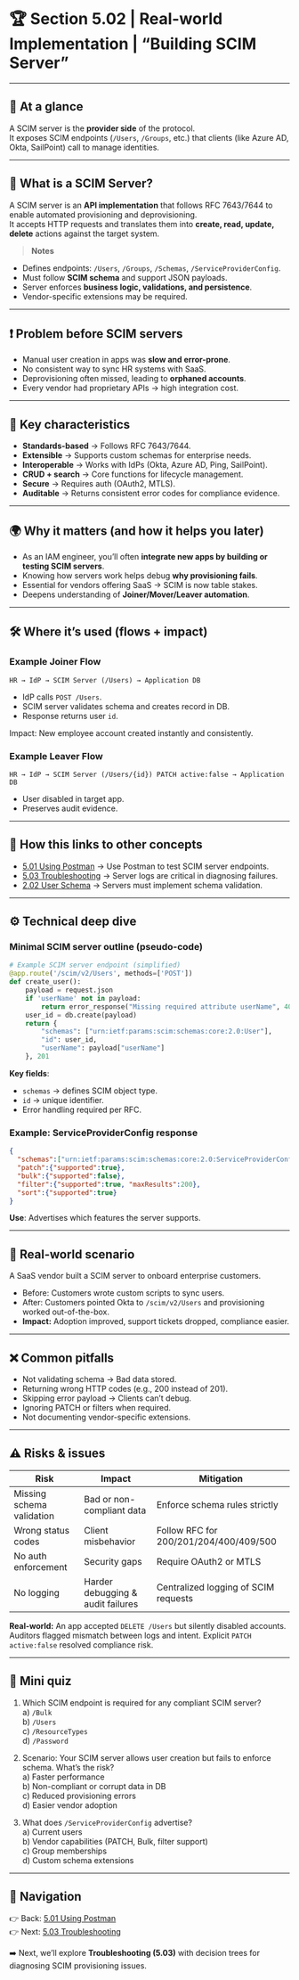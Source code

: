 # 🏆 Section 5.02 | Real-world Implementation | “Building SCIM Server”

---

## 📌 At a glance
A SCIM server is the **provider side** of the protocol.  
It exposes SCIM endpoints (`/Users`, `/Groups`, etc.) that clients (like Azure AD, Okta, SailPoint) call to manage identities.  

---

## 📖 What is a SCIM Server?
A SCIM server is an **API implementation** that follows RFC 7643/7644 to enable automated provisioning and deprovisioning.  
It accepts HTTP requests and translates them into **create, read, update, delete** actions against the target system.

> **Notes**
- Defines endpoints: `/Users`, `/Groups`, `/Schemas`, `/ServiceProviderConfig`.  
- Must follow **SCIM schema** and support JSON payloads.  
- Server enforces **business logic, validations, and persistence**.  
- Vendor-specific extensions may be required.  

---

## ❗ Problem before SCIM servers
- Manual user creation in apps was **slow and error-prone**.  
- No consistent way to sync HR systems with SaaS.  
- Deprovisioning often missed, leading to **orphaned accounts**.  
- Every vendor had proprietary APIs → high integration cost.  

---

## 🔑 Key characteristics
- **Standards-based** → Follows RFC 7643/7644.  
- **Extensible** → Supports custom schemas for enterprise needs.  
- **Interoperable** → Works with IdPs (Okta, Azure AD, Ping, SailPoint).  
- **CRUD + search** → Core functions for lifecycle management.  
- **Secure** → Requires auth (OAuth2, MTLS).  
- **Auditable** → Returns consistent error codes for compliance evidence.  

---

## 🌍 Why it matters (and how it helps you later)
- As an IAM engineer, you’ll often **integrate new apps by building or testing SCIM servers**.  
- Knowing how servers work helps debug **why provisioning fails**.  
- Essential for vendors offering SaaS → SCIM is now table stakes.  
- Deepens understanding of **Joiner/Mover/Leaver automation**.  

---

## 🛠️ Where it’s used (flows + impact)

### Example Joiner Flow
```
HR → IdP → SCIM Server (/Users) → Application DB
```
- IdP calls `POST /Users`.  
- SCIM server validates schema and creates record in DB.  
- Response returns user `id`.  

Impact: New employee account created instantly and consistently.  

### Example Leaver Flow
```
HR → IdP → SCIM Server (/Users/{id}) PATCH active:false → Application DB
```
- User disabled in target app.  
- Preserves audit evidence.  

---

## 🔗 How this links to other concepts
- [5.01 Using Postman](5.01-using-postman.md) → Use Postman to test SCIM server endpoints.  
- [5.03 Troubleshooting](5.03-troubleshooting.md) → Server logs are critical in diagnosing failures.  
- [2.02 User Schema](../2-core-schema/2.02-user-schema.md) → Servers must implement schema validation.  

---

## ⚙️ Technical deep dive

### Minimal SCIM server outline (pseudo-code)
```python
# Example SCIM server endpoint (simplified)
@app.route('/scim/v2/Users', methods=['POST'])
def create_user():
    payload = request.json
    if 'userName' not in payload:
        return error_response("Missing required attribute userName", 400, "invalidValue")
    user_id = db.create(payload)
    return {
        "schemas": ["urn:ietf:params:scim:schemas:core:2.0:User"],
        "id": user_id,
        "userName": payload["userName"]
    }, 201
```

**Key fields**:  
- `schemas` → defines SCIM object type.  
- `id` → unique identifier.  
- Error handling required per RFC.  

### Example: ServiceProviderConfig response
```json
{
  "schemas":["urn:ietf:params:scim:schemas:core:2.0:ServiceProviderConfig"],
  "patch":{"supported":true},
  "bulk":{"supported":false},
  "filter":{"supported":true, "maxResults":200},
  "sort":{"supported":true}
}
```
**Use**: Advertises which features the server supports.  

---

## 🏢 Real-world scenario
A SaaS vendor built a SCIM server to onboard enterprise customers.  

- Before: Customers wrote custom scripts to sync users.  
- After: Customers pointed Okta to `/scim/v2/Users` and provisioning worked out-of-the-box.  
- **Impact:** Adoption improved, support tickets dropped, compliance easier.  

---

## ❌ Common pitfalls
- Not validating schema → Bad data stored.  
- Returning wrong HTTP codes (e.g., 200 instead of 201).  
- Skipping error payload → Clients can’t debug.  
- Ignoring PATCH or filters when required.  
- Not documenting vendor-specific extensions.  

---

## ⚠️ Risks & issues

| Risk | Impact | Mitigation |
|------|--------|------------|
| Missing schema validation | Bad or non-compliant data | Enforce schema rules strictly |
| Wrong status codes | Client misbehavior | Follow RFC for 200/201/204/400/409/500 |
| No auth enforcement | Security gaps | Require OAuth2 or MTLS |
| No logging | Harder debugging & audit failures | Centralized logging of SCIM requests |

**Real-world:** An app accepted `DELETE /Users` but silently disabled accounts. Auditors flagged mismatch between logs and intent. Explicit `PATCH active:false` resolved compliance risk.  

---

## 📝 Mini quiz
1. Which SCIM endpoint is required for any compliant SCIM server?  
   a) `/Bulk`  
   b) `/Users`  
   c) `/ResourceTypes`  
   d) `/Password`  

2. Scenario: Your SCIM server allows user creation but fails to enforce schema. What’s the risk?  
   a) Faster performance  
   b) Non-compliant or corrupt data in DB  
   c) Reduced provisioning errors  
   d) Easier vendor adoption  

3. What does `/ServiceProviderConfig` advertise?  
   a) Current users  
   b) Vendor capabilities (PATCH, Bulk, filter support)  
   c) Group memberships  
   d) Custom schema extensions  

---

## 🔗 Navigation
👉 Back: [5.01 Using Postman](5.01-using-postman.md)  
👉 Next: [5.03 Troubleshooting](5.03-troubleshooting.md)  

➡️ Next, we’ll explore **Troubleshooting (5.03)** with decision trees for diagnosing SCIM provisioning issues.
